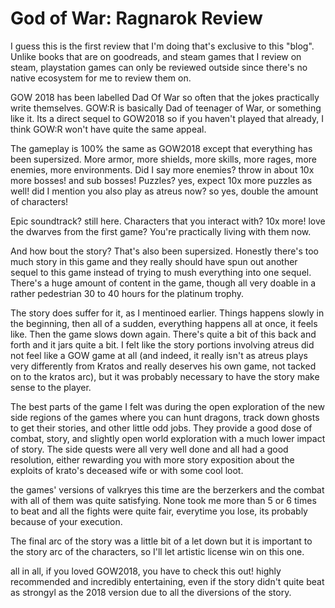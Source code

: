# God of War: Ragnarok Review
I guess this is the first review that I'm doing that's exclusive to this "blog".  Unlike books that are on goodreads, and steam games that I review on steam, playstation games can only be reviewed outside since there's no native ecosystem for me to review them on.

GOW 2018 has been labelled Dad Of War so often that the jokes practically write themselves.  GOW:R is basically Dad of teenager of War, or something like it.  Its a direct sequel to GOW2018 so if you haven't played that already, I think GOW:R won't have quite the same appeal.

The gameplay is 100% the same as GOW2018 except that everything has been supersized.  More armor, more shields, more skills, more rages, more enemies, more environments.  Did I say more enemies?  throw in about 10x more bosses! and sub bosses!  Puzzles?  yes, expect 10x more puzzles as well!  did I mention you also play as atreus now?  so yes, double the amount of characters!

Epic soundtrack? still here.  Characters that you interact with? 10x more!  love the dwarves from the first game?  You're practically living with them now.  

And how bout the story?  That's also been supersized.  Honestly there's too much story in this game and they really should have spun out another sequel to this game instead of trying to mush everything into one sequel.  There's a huge amount of content in the game, though all very doable in a rather pedestrian 30 to 40 hours for the platinum trophy.  

The story does suffer for it, as I mentinoed earlier.  Things happens slowly in the beginning, then all of a sudden, everything happens all at once, it feels like.  Then the game slows down again.  There's quite a bit of this back and forth and it jars quite a bit.  I felt like the story portions involving atreus did not feel like a GOW game at all (and indeed, it really isn't as atreus plays very differently from Kratos and really deserves his own game, not tacked on to the kratos arc), but it was probably necessary to have the story make sense to the player.

The best parts of the game I felt was during the open exploration of the new side regions of the games where you can hunt dragons, track down ghosts to get their stories, and other little odd jobs.  They provide a good dose of combat, story, and slightly open world exploration with a much lower impact of story.  The side quests were all very well done and all had a good resolution, either rewarding you with more story exposition about the exploits of krato's deceased wife or with some cool loot.

the games' versions of valkryes this time are the berzerkers and the combat with all of them was quite satisfying.  None took me more than 5 or 6 times to beat and all the fights were quite fair, everytime you lose, its probably because of your execution.

The final arc of the story was a little bit of a let down but it is important to the story arc of the characters, so I'll let artistic license win on this one.

all in all, if you loved GOW2018, you have to check this out! highly recommended and incredibly entertaining, even if the story didn't quite beat as strongyl as the 2018 version due to all the diversions of the story.